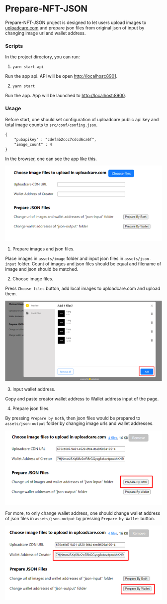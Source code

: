# Prepare-NFT-JSON

Prepare-NFT-JSON project is designed to let users upload images to [uploadcare.com](https://uploadcare.com) and prepare json files from original json of input by changing image url and wallet address.

### Scripts

In the project directory, you can run:

1. `yarn start-api`

Run the app api. API will be open [http://localhost:8901](http://localhost:8901).

2. `yarn start`

Run the app. App will be launched to [http://localhost:8900](http://localhost:8900).

### Usage

Before start, one should set configuration of uploadcare public api key and total image counts to `src/conf/confing.json`.

```
{
    "pubapikey" : "cdefab2ccc7cdcd6ca6f",
    "image_count" : 4
}
```

In the browser, one can see the app like this.

<img src="doc/1.png" alt="1.png" />

1. Prepare images and json files.

Place images in `assets/image` folder and input json files in `assets/json-input` folder.
Count of images and json files should be equal and filename of image and json should be matched.

2. Choose image files.

Press `Choose files` button, add local images to uploadcare.com and upload them.

<img src="doc/2.png" alt="2.png" />

3. Input wallet address.

Copy and paste creator wallet address to Wallet address input of the page.

4. Prepare json files.

By pressing `Prepare by Both`, then json files would be prepared to `assets/json-output` folder by changing image urls and wallet addresses.

<img src="doc/3.png" alt="3.png" />

For more, to only change wallet address, one should change wallet address of json files in `assets/json-output` by pressing `Prepare by Wallet` button.

<img src="doc/4.png" alt="4.png" />
